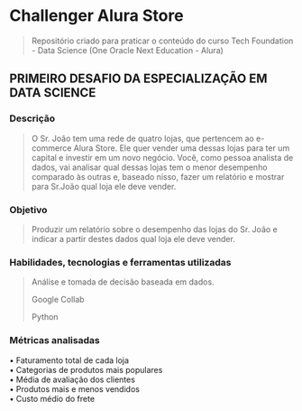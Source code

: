 # Challenger Alura Store
> Repositório criado para praticar o conteúdo do curso Tech Foundation - Data Science (One Oracle Next Education - Alura)

<h2>PRIMEIRO DESAFIO DA ESPECIALIZAÇÃO EM DATA SCIENCE</h2>

<h3>Descrição</h3>

> O Sr. João tem uma rede de quatro lojas, que pertencem ao e-commerce Alura Store. Ele quer vender uma dessas lojas para ter um capital e investir em um novo negócio. Você, como pessoa analista de dados, vai analisar qual dessas lojas tem o menor desempenho comparado às outras e, baseado nisso, fazer um relatório e mostrar para Sr.João qual loja ele deve vender.

<h3>Objetivo</h3>

> Produzir um relatório sobre o desempenho das lojas do Sr. João e indicar a partir destes dados qual loja ele deve vender.

<h3>Habilidades, tecnologias e ferramentas utilizadas</h3>

> Análise e tomada de decisão baseada em dados.
>
> Google Collab
>
> Python 

<h3>Métricas analisadas</h3>

<div align="left"> • Faturamento total de cada loja</div>
<div align="left"> • Categorias de produtos mais populares</div>
<div align="left"> • Média de avaliação dos clientes</div>
<div align="left"> • Produtos mais e menos vendidos</div>
<div align="left"> • Custo médio do frete</div>
